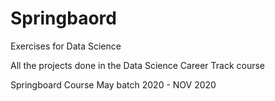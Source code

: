 # Springbaord
Exercises for Data Science

All the projects done in the Data Science Career Track course 

Springboard Course May batch 2020 - NOV 2020
